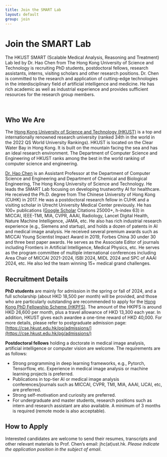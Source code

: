 ```yaml
---
title: Join the SMART Lab
layout: default
group: join
---
```


# Join the SMART Lab
The HKUST SMART (Scalable Medical Analysis, Reasoning and Treatment) Lab led by Dr. Hao Chen from The Hong Kong University of Science and Technology is recruiting PhD students, postdoctoral fellows, research assistants, interns, visiting scholars and other research positions. Dr. Chen is committed to the research and application of cutting-edge technologies in the interdisciplinary field of artificial intelligence and medicine. He has rich academic as well as industrial experience and provides sufficient resources for the research group members.

<br/>

## Who We Are

The [Hong Kong University of Science and Technology (HKUST)](https://www.hkust.edu.hk) is a top and internationally renowned research university (ranked 34th in the world in the 2022 QS World University Rankings). HKUST is located on the Clear Water Bay in Hong Kong. It is built on the mountain facing the sea and has an ideal research environment. The Department of Computer Science and Engineering of HKUST ranks among the best in the world ranking of computer science and engineering.

[Dr. Hao Chen](https://cse.hkust.edu.hk/~jhc/) is an Assistant Professor at the Department of Computer Science and Engineering and Department of Chemical and Biological Engineering, The Hong Kong University of Science and Technology. He leads the SMART Lab focusing on developing trustworthy AI for healthcare. He received the Ph.D. degree from The Chinese University of Hong Kong (CUHK) in 2017. He was a postdoctoral research fellow in CUHK and a visiting scholar in Utrecht University Medical Center previously. He has 100+ publications ([Google Scholar](https://scholar.google.com/citations?user=Z_t5DjwAAAAJ) Citations 25000+, h-index 63) in MICCAI, IEEE-TMI, MIA, CVPR, AAAI, Radiology, Lancet Digital Health, Nature Machine Intelligence, JAMA, etc. He also has rich industrial research experience (e.g., Siemens and startup), and holds a dozen of patents in AI and medical image analysis. He received several premium awards such as MICCAI Young Scientist Impact Award in 2019, Forbes China 30 under 30 and three best paper awards. He serves as the Associate Editor of journals including Frontiers in Artificial Intelligence, Medical Physics, etc. He serves as the program committee of multiple international conferences including Area Chair of MICCAI 2021-2024, ISBI 2024, MIDL 2024 and SPC of AAAI 2024, etc. He also led the team winning 15+ medical grand challenges.

## Recruitment Details

**PhD students** are mainly for admission in the spring or fall of 2024, and a full scholarship (about HKD 18,500 per month) will be provided, and those who are particularly outstanding are recommended to apply for the [Hong Kong PhD Fellowship Scheme (HKPFS)](https://cerg1.ugc.edu.hk/hkpfs/apply.html). The amount of the HKPFS is around HKD 26,600 per month, plus a travel allowance of HKD 13,300 each year. In addition, HKUST gives each awardee a one-time reward of HKD 40,000. For more details, please refer to postgraduate admission page: [https://cse.hkust.edu.hk/pg/admissions/](https://cse.hkust.edu.hk/pg/admissions/)

**Postdoctoral fellows** holding a doctorate in medical image analysis, artificial intelligence or computer vision are welcome. The requirements are as follows:

- Strong programming in deep learning frameworks, e.g., Pytorch, Tensorflow, etc.
Experience in medical image analysis or machine learning projects is preferred.
- Publications in top-tier AI or medical image analysis conferences/journals such as MICCAI, CVPR, TMI, MIA, AAAI, IJCAI, etc, are preferred.
- Strong self-motivation and curiosity are preferred.
- For undergraduate and master students, research positions such as intern and research assistant are also available. A minimum of 3 months is required (remote mode is also acceptable).

## How to Apply

Interested candidates are welcome to send their resumes, transcripts and other relevant materials to Prof. Chen’s email: jhc(at)ust.hk. *Please indicate the application position in the subject of email*.